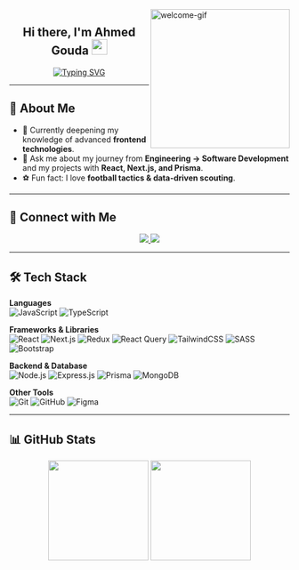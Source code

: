 <img width="250" align="right" src="https://media.giphy.com/media/Dh5q0sShxgp13DwrvG/giphy.gif" alt="welcome-gif" />

<h2 align="center">
  Hi there, I'm Ahmed Gouda <img src="https://media.giphy.com/media/hvRJCLFzcasrR4ia7z/giphy.gif" width="28" />
</h2>

<p align="center">
  <a href="https://git.io/typing-svg">
    <img src="https://readme-typing-svg.herokuapp.com?font=Fira+Code&weight=600&size=22&pause=1000&color=00C2FF&center=true&vCenter=true&width=435&lines=Frontend+Engineer;React.js+Developer;Building+Modern+Web+Apps" alt="Typing SVG" />
  </a>
</p>

---

## 🚀 About Me
- 🌱 Currently deepening my knowledge of advanced **frontend technologies**.  
- 💬 Ask me about my journey from **Engineering → Software Development** and my projects with **React, Next.js, and Prisma**.  
- ⚽ Fun fact: I love **football tactics & data-driven scouting**.  

---

## 🔗 Connect with Me
<p align="center">
  <a href="https://www.linkedin.com/in/ahmed-gouda-b2a264251/" target="_blank">
    <img src="https://img.shields.io/badge/-LinkedIn-0A66C2?style=for-the-badge&logo=Linkedin&logoColor=white" />
  </a>
  <a href="https://www.facebook.com/profile.php?id=100027833470339" target="_blank">
    <img src="https://img.shields.io/badge/Facebook-1877F2?style=for-the-badge&logo=Facebook&logoColor=white" />
  </a>
</p>

---

## 🛠️ Tech Stack

**Languages**  
![JavaScript](https://img.shields.io/badge/JavaScript-F7DF1E?style=flat&logo=javascript&logoColor=black)
![TypeScript](https://img.shields.io/badge/TypeScript-3178C6?style=flat&logo=typescript&logoColor=white)

**Frameworks & Libraries**  
![React](https://img.shields.io/badge/React-20232A?style=flat&logo=react&logoColor=61DAFB)
![Next.js](https://img.shields.io/badge/Next.js-000000?style=flat&logo=next.js&logoColor=white)
![Redux](https://img.shields.io/badge/Redux-593D88?style=flat&logo=redux&logoColor=white)
![React Query](https://img.shields.io/badge/React%20Query-FF4154?style=flat&logo=react-query&logoColor=white)
![TailwindCSS](https://img.shields.io/badge/Tailwind_CSS-38B2AC?style=flat&logo=tailwind-css&logoColor=white)
![SASS](https://img.shields.io/badge/Sass-CC6699?style=flat&logo=sass&logoColor=white)
![Bootstrap](https://img.shields.io/badge/Bootstrap-7952B3?style=flat&logo=bootstrap&logoColor=white)

**Backend & Database**  
![Node.js](https://img.shields.io/badge/Node.js-339933?style=flat&logo=node.js&logoColor=white)
![Express.js](https://img.shields.io/badge/Express.js-000000?style=flat&logo=express&logoColor=white)
![Prisma](https://img.shields.io/badge/Prisma-2D3748?style=flat&logo=prisma&logoColor=white)
![MongoDB](https://img.shields.io/badge/MongoDB-4EA94B?style=flat&logo=mongodb&logoColor=white)

**Other Tools**  
![Git](https://img.shields.io/badge/Git-F05032?style=flat&logo=git&logoColor=white)
![GitHub](https://img.shields.io/badge/GitHub-181717?style=flat&logo=github&logoColor=white)
![Figma](https://img.shields.io/badge/Figma-F24E1E?style=flat&logo=figma&logoColor=white)

---

## 📊 GitHub Stats

<p align="center">
  <img src="https://github-readme-stats.vercel.app/api?username=ahmedgouda5&show_icons=true&theme=radical&hide_border=true" height="180" />
  <img src="https://github-readme-stats.vercel.app/api/top-langs/?username=ahmedgouda5&layout=compact&theme=radical&hide_border=true" height="180" />
</p>
